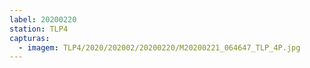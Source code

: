 ```yaml
---
label: 20200220
station: TLP4
capturas:
  - imagem: TLP4/2020/202002/20200220/M20200221_064647_TLP_4P.jpg
---
```

